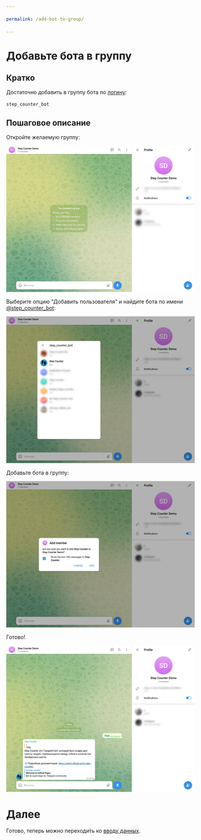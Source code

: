 ```yaml
---

permalink: /add-bot-to-group/

---
```


# Добавьте бота в группу

## Кратко

Достаточно добавить в группу бота по [логину](https://t.me/step_counter_bot):

`step_counter_bot`

## Пошаговое описание

Откройте желаемую группу:

![01](../img/demo/add-bot-to-group/01-fresh-group.png)

Выберите опцию "Добавить пользователя" и найдите бота по имени [@step_counter_bot](https://t.me/step_counter_bot):

![02](../img/demo/add-bot-to-group/02-find-bot.png)

Добавьте бота в группу:

![03](../img/demo/add-bot-to-group/03-confirm.png)

Готово!

![04](../img/demo/add-bot-to-group/04-done.png)

# Далее

Готово, теперь можно переходить ко [вводу данных](./adding-results/).

